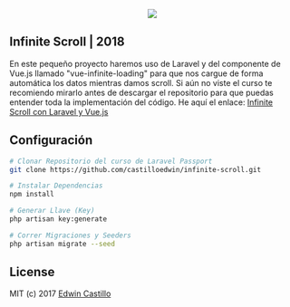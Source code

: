 <p align="center"><img src="https://laravel.com/assets/img/components/logo-laravel.svg"></p>

## Infinite Scroll | 2018

En este pequeño proyecto haremos uso de Laravel y del componente de Vue.js llamado "vue-infinite-loading" para que nos cargue de forma automática los datos mientras damos scroll. Si aún no viste el curso te recomiendo mirarlo antes de descargar el repositorio para que puedas entender toda la implementación del código. He aquí el enlace: [Infinite Scroll con Laravel y Vue.js](https://www.youtube.com/watch?v=VnUqk9umVvQ)

## Configuración

``` bash
# Clonar Repositorio del curso de Laravel Passport
git clone https://github.com/castilloedwin/infinite-scroll.git

# Instalar Dependencias
npm install

# Generar Llave (Key)
php artisan key:generate

# Correr Migraciones y Seeders
php artisan migrate --seed

```

## License

MIT (c) 2017 [Edwin Castillo](https://www.twitter.com/Castilloe2)
